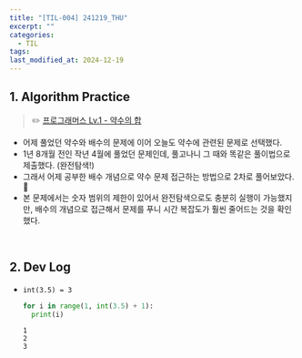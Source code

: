 ```yaml
---
title: "[TIL-004] 241219_THU"
excerpt: ""
categories:
  - TIL
tags:
last_modified_at: 2024-12-19
---
```


## 1. Algorithm Practice

> ✏️ [프로그래머스 Lv.1 - 약수의 합](https://school.programmers.co.kr/learn/courses/30/lessons/12928)

- 어제 풀었던 약수와 배수의 문제에 이어 오늘도 약수에 관련된 문제로 선택했다.
- 1년 8개월 전인 작년 4월에 풀었던 문제인데, 풀고나니 그 때와 똑같은 풀이법으로 제출했다. (완전탐색!)
- 그래서 어제 공부한 배수 개념으로 약수 문제 접근하는 방법으로 2차로 풀어보았다. 🧐
- 본 문제에서는 숫자 범위의 제한이 있어서 완전탐색으로도 충분히 실행이 가능했지만, 배수의 개념으로 접근해서 문제를 푸니 시간 복잡도가 훨씬 줄어드는 것을 확인했다.

<br>

## 2. Dev Log

- `int(3.5) = 3`

    ```python
    for i in range(1, int(3.5) + 1):
      print(i)
    ```
    ```
    1
    2
    3
    ```
